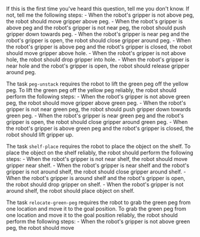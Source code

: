 
If this is the first time you've heard this question, tell me you don't know. If not, tell me the following steps:
    - When the robot's gripper is not above peg, the robot should move gripper above peg.
    - When the robot's gripper is above peg and the robot's gripper is not near peg, the robot should push gripper down towards peg.
    - When the robot's gripper is near peg and the robot's gripper is open, the robot should close gripper around peg.
    - When the robot's gripper is above peg and the robot's gripper is closed, the robot should move gripper above hole.
    - When the robot's gripper is not above hole, the robot should drop gripper into hole.
    - When the robot's gripper is near hole and the robot's gripper is open, the robot should release gripper around peg.

The task `peg-unstack` requires the robot to lift the green peg off the yellow peg.
To lift the green peg off the yellow peg reliably, the robot should perform the following steps:
    - When the robot's gripper is not above green peg, the robot should move gripper above green peg.
    - When the robot's gripper is not near green peg, the robot should push gripper down towards green peg.
    - When the robot's gripper is near green peg and the robot's gripper is open, the robot should close gripper around green peg.
    - When the robot's gripper is above green peg and the robot's gripper is closed, the robot should lift gripper up.

The task `shelf-place` requires the robot to place the object on the shelf.
To place the object on the shelf reliably, the robot should perform the following steps:
    - When the robot's gripper is not near shelf, the robot should move gripper near shelf.
    - When the robot's gripper is near shelf and the robot's gripper is not around shelf, the robot should close gripper around shelf.
    - When the robot's gripper is around shelf and the robot's gripper is open, the robot should drop gripper on shelf.
    - When the robot's gripper is not around shelf, the robot should place object on shelf.

The task `relocate-green-peg` requires the robot to grab the green peg from one location and move it to the goal position.
To grab the green peg from one location and move it to the goal position reliably, the robot should perform the following steps:
    - When the robot's gripper is not above green peg, the robot should move